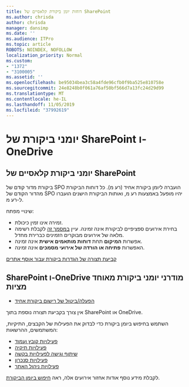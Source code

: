 ```yaml
---
title: דוחות יומן ביקורת קלאסיים של SharePoint
ms.author: chrisda
author: chrisda
manager: dansimp
ms.date: ''
ms.audience: ITPro
ms.topic: article
ROBOTS: NOINDEX, NOFOLLOW
localization_priority: Normal
ms.custom:
- "1372"
- "3100005"
ms.assetid: ''
ms.openlocfilehash: be95034bea3c58a4fde96cfb0f9ba525e810758e
ms.sourcegitcommit: 24e8248b0f061a76af50bf566d7a13fc24d29d99
ms.translationtype: MT
ms.contentlocale: he-IL
ms.lasthandoff: 11/05/2019
ms.locfileid: "37992619"
---
```

# <a name="sharepoint-and-onedrive-audit-logs"></a>יומני ביקורת של SharePoint ו-OneDrive

## <a name="sharepoint-classic-audit-logs"></a>יומני ביקורת קלאסיים של SharePoint

ביקורת מדור קודם של SPO הועברה ליומן ביקורת אחיד (רע מ). כל דוחות הביקורת מהדור הקודם של SPO יהיו מופעל באמצעות רע מ, ואותות הביקורת הישנים הועברו ל-רע מ.

שינויי מפתח:

* זמירה אינו זמין כיכולת.
* בחירת אירועים ספציפיים לביקורת אינה זמינה. עיין [במסמך זה](https://docs.microsoft.com/office365/securitycompliance/search-the-audit-log-in-security-and-compliance) לקבלת רשימה מלאה של אירועים מבוקרים הזמינים כברירת מחדל.
* אפשרות **המיקום** תחת **דוחות מותאמים אישית** אינה זמינה.
* האפשרות **פתיחה או הורדה של אירועי מסמכים** אינה זמינה.

[קביעת תצורה של הגדרות ביקורת עבור אוסף אתרים](https://support.office.com/article/Configure-audit-settings-for-a-site-collection-A9920C97-38C0-44F2-8BCB-4CF1E2AE22D2)

## <a name="sharepoint-and-onedrive-modern-unified-audit-logs-from-compliance"></a>SharePoint ו-OneDrive מודרני יומני ביקורת מאוחד מציות

* [הפעלה/ביטול של רישום ביקורת אחיד](https://docs.microsoft.com/office365/securitycompliance/turn-audit-log-search-on-or-off) 

אין צורך בקביעת תצורה נוספת בתוך SharePoint או OneDrive.

השתמש בחיפוש ביומן ביקורת כדי לבדוק את הפעילות של הקבצים, התיקיות, המשתמשים, ההרשאות:

* [פעילויות קובץ ועמוד](https://docs.microsoft.com/office365/securitycompliance/search-the-audit-log-in-security-and-compliance)
* [פעילויות תיקיה](https://docs.microsoft.com/office365/securitycompliance/search-the-audit-log-in-security-and-compliance#folder-activities)
* [שיתוף וגישה לפעילויות בקשה](https://docs.microsoft.com/office365/securitycompliance/search-the-audit-log-in-security-and-compliance#sharing-and-access-request-activities)
* [פעילויות סנכרון](https://docs.microsoft.com/office365/securitycompliance/search-the-audit-log-in-security-and-compliance#synchronization-activities)
* [פעילויות ניהול האתר](https://docs.microsoft.com/office365/securitycompliance/search-the-audit-log-in-security-and-compliance#site-administration-activities)

לקבלת מידע נוסף אודות אחזור אירועים אלה, ראה [חיפוש ביומן הביקורת](https://docs.microsoft.com/office365/securitycompliance/search-the-audit-log-in-security-and-compliance#search-the-audit-log).
